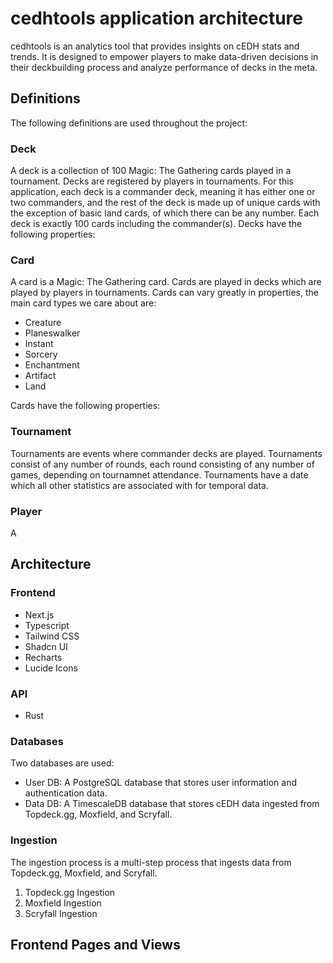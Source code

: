 # cedhtools application architecture

cedhtools is an analytics tool that provides insights on cEDH stats and trends. It is designed to empower players to make data-driven decisions in their deckbuilding process and analyze performance of decks in the meta.

## Definitions
The following definitions are used throughout the project:

### Deck
A deck is a collection of 100 Magic: The Gathering cards played in a tournament. Decks are registered by players in tournaments. For this application, each deck is a commander deck, meaning it has either one or two commanders, and the rest of the deck is made up of unique cards with the exception of basic land cards, of which there can be any number. Each deck is exactly 100 cards including the commander(s). Decks have the following properties:

### Card
A card is a Magic: The Gathering card. Cards are played in decks which are played by players in tournaments. Cards can vary greatly in properties, the main card types we care about are:
- Creature
- Planeswalker
- Instant
- Sorcery
- Enchantment
- Artifact
- Land

Cards have the following properties:

### Tournament
Tournaments are events where commander decks are played. Tournaments consist of any number of rounds, each round consisting of any number of games, depending on tournamnet attendance. Tournaments have a date which all other statistics are associated with for temporal data. 

### Player
A 
### 


## Architecture

### Frontend
- Next.js
- Typescript
- Tailwind CSS
- Shadcn UI
- Recharts
- Lucide Icons

### API
- Rust

### Databases
Two databases are used:
- User DB: A PostgreSQL database that stores user information and authentication data.
- Data DB: A TimescaleDB database that stores cEDH data ingested from Topdeck.gg, Moxfield, and Scryfall.

### Ingestion
The ingestion process is a multi-step process that ingests data from Topdeck.gg, Moxfield, and Scryfall.

1. Topdeck.gg Ingestion
2. Moxfield Ingestion
3. Scryfall Ingestion

## Frontend Pages and Views


